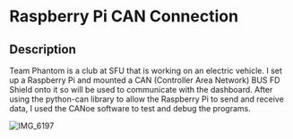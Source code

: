 # Raspberry Pi CAN Connection

## Description

Team Phantom is a club at SFU that is working on an electric vehicle. I set up a Raspberry Pi and mounted a CAN (Controller Area Network) BUS FD Shield onto it so will be used to communicate with the dashboard. After using the python-can library to allow the Raspberry Pi to send and receive data, I used the CANoe software to test and debug the programs.


![IMG_6197](https://user-images.githubusercontent.com/50210628/174690742-f742494b-1cf8-4af3-b275-09a867a43992.jpg)
